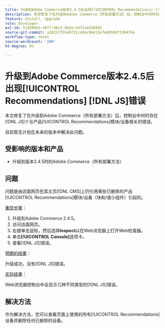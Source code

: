 ```yaml
---
title: 升级到Adobe Commerce版本2.4.5后出现[!UICONTROL Recommendations] [!DNL JS] 错误
description: 本文修复了在升级到Adobe Commerce（所有部署方法）后，控制台中何时存在 [!DNL JS] 个与产品[!UICONTROL Recommendations]模块相关的错误。
feature: Install, Upgrade
role: Developer
exl-id: 51d899eb-48f7-48c5-8bda-bd72a4d28945
source-git-commit: a28257f55abf21cddec9b415e7e8858df33647be
workflow-type: tm+mt
source-wordcount: '200'
ht-degree: 0%

---
```


# 升级到Adobe Commerce版本2.4.5后出现[!UICONTROL Recommendations] [!DNL JS]错误

本文修复了在升级到Adobe Commerce（所有部署方法）后，控制台中何时存在[!DNL JS]个与产品[!UICONTROL Recommendations]模块/设备相关的错误。

目前暂无计划在未来的版本中解决此问题。

## 受影响的版本和产品

* 升级到版本2.4.5时的Adobe Commerce（所有部署方法）

## 问题

问题是由店面网页在其主页[!DNL CMS]上仍引用某些已删除的产品[!UICONTROL Recommendations]模块/设备（块和/或小组件）引起的。

<u>重现步骤</u>：

1. 升级到Adobe Commerce 2.4.5。
1. 访问店面网页。
1. 右键单击鼠标，然后选择&#x200B;**Inspect**&#x200B;以在Web浏览器上打开Web检查器。
1. 单击&#x200B;**[!UICONTROL Console]**&#x200B;选项卡。
1. 查看[!DNL JS]错误。

<u>预期的结果</u>：

升级成功，没有[!DNL JS]错误。

<u>实际结果</u>：

Web浏览器控制台中会显示几种不同类型的[!DNL JS]错误。

## 解决方法

作为解决方法，您可以查看页面上使用的所有[!UICONTROL Recommendations]设备并删除任何已删除的设备。
